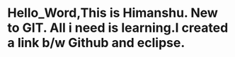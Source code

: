 # Hello_Word,This is Himanshu. New to GIT. All i need is learning.I created a link b/w Github and eclipse.
